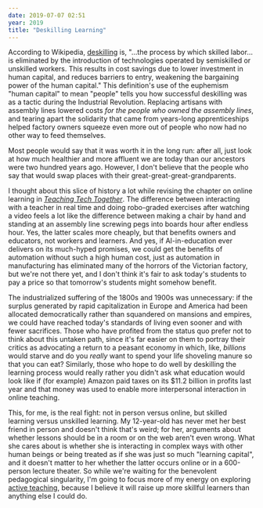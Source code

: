 ```yaml
---
date: 2019-07-07 02:51
year: 2019
title: "Deskilling Learning"
---
```


According to Wikipedia,
[deskilling](https://en.wikipedia.org/wiki/Deskilling) is,
"…the process by which skilled labor…is eliminated by
the introduction of technologies operated by semiskilled or unskilled workers.
This results in cost savings due to lower investment in human capital,
and reduces barriers to entry,
weakening the bargaining power of the human capital."
This definition's use of the euphemism "human capital" to mean "people"
tells you how successful deskilling was as a tactic during the Industrial Revolution.
Replacing artisans with assembly lines lowered costs *for the people who owned the assembly lines*,
and tearing apart the solidarity that came from years-long apprenticeships
helped factory owners squeeze even more out of people who now had no other way to feed themselves.

Most people would say that it was worth it in the long run:
after all,
just look at how much healthier and more affluent we are today
than our ancestors were two hundred years ago.
However,
I don't believe that the people who say that
would swap places with their great-great-great-grandparents.

I thought about this slice of history a lot
while revising the chapter on online learning in [*Teaching Tech Together*](http://teachtogether.tech).
The difference between interacting with a teacher in real time
and doing robo-graded exercises after watching a video
feels a lot like the difference between making a chair by hand
and standing at an assembly line screwing pegs into boards hour after endless hour.
Yes,
the latter scales more cheaply,
but that benefits owners and educators,
not workers and learners.
And yes,
if AI-in-education ever delivers on its much-hyped promises,
we could get the benefits of automation without such a high human cost,
just as automation in manufacturing has eliminated many of the horrors of the Victorian factory,
but we're not there yet,
and I don't think it's fair to ask today's students to pay a price
so that tomorrow's students might somehow benefit.

The industrialized suffering of the 1800s and 1900s was unnecessary:
if the surplus generated by rapid capitalization in Europe and America
had been allocated democratically rather than squandered on mansions and empires,
we could have reached today's standards of living even sooner and with fewer sacrifices.
Those who have profited from the status quo prefer not to think about this untaken path,
since it's far easier on them to portray their critics as advocating a return to a peasant economy
in which, like, *billions* would starve and do you *really* want to spend your life shoveling manure so that you can eat?
Similarly,
those who hope to do well by deskilling the learning process
would really rather you didn't ask what education would look like if (for example)
Amazon paid taxes on its $11.2 billion in profits last year
and that money was used to enable more interpersonal interaction in online teaching.

This,
for me,
is the real fight:
not in person versus online,
but skilled learning versus unskilled learning.
My 12-year-old has never met her best friend in person and doesn't think that's weird;
for her,
arguments about whether lessons should be in a room or on the web aren't even wrong.
What she cares about is whether she is interacting in complex ways with other human beings
or being treated as if she was just so much "learning capital",
and it doesn't matter to her whether the latter occurs online or in a 600-person lecture theater.
So while we're waiting for the benevolent pedagogical singularity,
I'm going to focus more of my energy on exploring [active teaching]({{site.github.url}}/2019/05/26/active-teaching.html),
because I believe it will raise up more skillful learners than anything else I could do.
